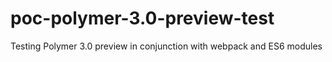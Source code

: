 # poc-polymer-3.0-preview-test
Testing Polymer 3.0 preview in conjunction with webpack and ES6 modules
